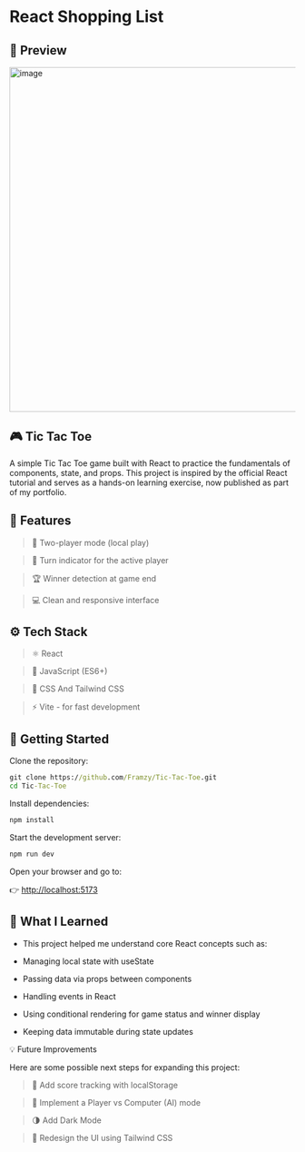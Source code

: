 # React Shopping List

## 📸 Preview

<img width="846" height="607" alt="image" src="https://github.com/user-attachments/assets/9c2af20f-81b5-48af-881f-92f3ff27a916" />


## 🎮 Tic Tac Toe

A simple Tic Tac Toe game built with React to practice the fundamentals of components, state, and props.
This project is inspired by the official React tutorial and serves as a hands-on learning exercise, now published as part of my portfolio.

## 🧩 Features

> 👥 Two-player mode (local play)

> 🔄 Turn indicator for the active player

> 🏆 Winner detection at game end

> 💻 Clean and responsive interface

## ⚙️ Tech Stack

> ⚛️ React

> 🧠 JavaScript (ES6+)

> 💅 CSS And Tailwind CSS

> ⚡ Vite - for fast development

## 🚀 Getting Started

Clone the repository:

```cmd
git clone https://github.com/Framzy/Tic-Tac-Toe.git
cd Tic-Tac-Toe
```

Install dependencies:

```cmd
npm install
```

Start the development server:

```cmd
npm run dev
```

Open your browser and go to:

👉 [http://localhost:5173](http://localhost:5173)

## 🧠 What I Learned

- This project helped me understand core React concepts such as:

- Managing local state with useState

- Passing data via props between components

- Handling events in React

- Using conditional rendering for game status and winner display

- Keeping data immutable during state updates

💡 Future Improvements

Here are some possible next steps for expanding this project:

> 🏅 Add score tracking with localStorage

> 🤖 Implement a Player vs Computer (AI) mode

> 🌗 Add Dark Mode

> 🎨 Redesign the UI using Tailwind CSS
